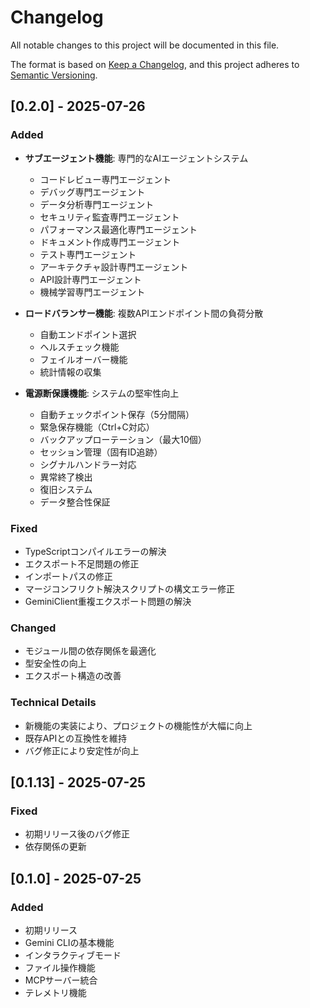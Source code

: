# Changelog

All notable changes to this project will be documented in this file.

The format is based on [Keep a Changelog](https://keepachangelog.com/en/1.0.0/),
and this project adheres to [Semantic Versioning](https://semver.org/spec/v2.0.0.html).

## [0.2.0] - 2025-07-26

### Added
- **サブエージェント機能**: 専門的なAIエージェントシステム
  - コードレビュー専門エージェント
  - デバッグ専門エージェント
  - データ分析専門エージェント
  - セキュリティ監査専門エージェント
  - パフォーマンス最適化専門エージェント
  - ドキュメント作成専門エージェント
  - テスト専門エージェント
  - アーキテクチャ設計専門エージェント
  - API設計専門エージェント
  - 機械学習専門エージェント

- **ロードバランサー機能**: 複数APIエンドポイント間の負荷分散
  - 自動エンドポイント選択
  - ヘルスチェック機能
  - フェイルオーバー機能
  - 統計情報の収集

- **電源断保護機能**: システムの堅牢性向上
  - 自動チェックポイント保存（5分間隔）
  - 緊急保存機能（Ctrl+C対応）
  - バックアップローテーション（最大10個）
  - セッション管理（固有ID追跡）
  - シグナルハンドラー対応
  - 異常終了検出
  - 復旧システム
  - データ整合性保証

### Fixed
- TypeScriptコンパイルエラーの解決
- エクスポート不足問題の修正
- インポートパスの修正
- マージコンフリクト解決スクリプトの構文エラー修正
- GeminiClient重複エクスポート問題の解決

### Changed
- モジュール間の依存関係を最適化
- 型安全性の向上
- エクスポート構造の改善

### Technical Details
- 新機能の実装により、プロジェクトの機能性が大幅に向上
- 既存APIとの互換性を維持
- バグ修正により安定性が向上

## [0.1.13] - 2025-07-25

### Fixed
- 初期リリース後のバグ修正
- 依存関係の更新

## [0.1.0] - 2025-07-25

### Added
- 初期リリース
- Gemini CLIの基本機能
- インタラクティブモード
- ファイル操作機能
- MCPサーバー統合
- テレメトリ機能 